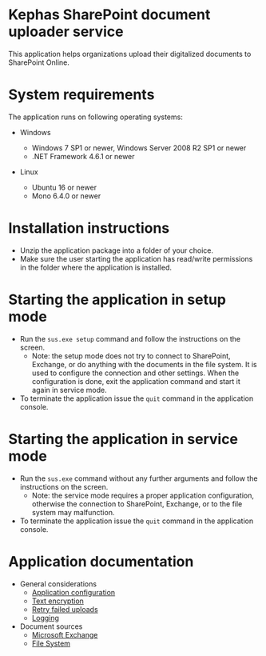 # Kephas SharePoint document uploader service
This application helps organizations upload their digitalized documents to SharePoint Online.

# System requirements
The application runs on following operating systems:

* Windows
  * Windows 7 SP1 or newer, Windows Server 2008 R2 SP1 or newer
  * .NET Framework 4.6.1 or newer

* Linux
  * Ubuntu 16 or newer
  * Mono 6.4.0 or newer

# Installation instructions
  * Unzip the application package into a folder of your choice.
  * Make sure the user starting the application has read/write permissions in the folder where the application is installed.
  
# Starting the application in setup mode
  * Run the `sus.exe setup` command and follow the instructions on the screen.
    * Note: the setup mode does not try to connect to SharePoint, Exchange, or do anything with the documents in the file system. It is used to configure the connection and other settings. When the configuration is done, exit the application command and start it again in service mode.
  * To terminate the application issue the `quit` command in the application console.

# Starting the application in service mode
  * Run the `sus.exe` command without any further arguments and follow the instructions on the screen.
    * Note: the service mode requires a proper application configuration, otherwise the connection to SharePoint, Exchange, or to the file system may malfunction.
  * To terminate the application issue the `quit` command in the application console.

# Application documentation

* General considerations
  * [Application configuration](../../wiki/Application-configuration)
  * [Text encryption](../../wiki/Text-encryption)
  * [Retry failed uploads](../../wiki/Retry-failed-uploads)
  * [Logging](../../wiki/Logging)
* Document sources
  * [Microsoft Exchange](../../wiki/Microsoft-Exchange-source)
  * [File System](../../wiki/File-system-source)
